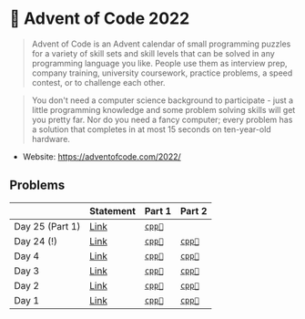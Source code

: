 # 🎃 Advent of Code 2022

> Advent of Code is an Advent calendar of small programming puzzles for a variety of skill sets and skill levels that can be solved in any programming language you like. People use them as interview prep, company training, university coursework, practice problems, a speed contest, or to challenge each other.

> You don't need a computer science background to participate - just a little programming knowledge and some problem solving skills will get you pretty far. Nor do you need a fancy computer; every problem has a solution that completes in at most 15 seconds on ten-year-old hardware.

* Website: https://adventofcode.com/2022/

## Problems

<table>
<thead>
<th></th>
<th>Statement</th>
<th>Part 1</th>
<th>Part 2</th>
</thead>
<tbody>
<tr>
<td>Day 25 (Part 1)</td>
<td><a href="https://adventofcode.com/2022/day/25">Link</a></td>
<td>
<a href="../../problems/aoc2022day25/src/main/solution1.cpp"><code>cpp🐀</code></a>
</td>
<td>
</td>
</tr>
<tr>
<td>Day 24 (!)</td>
<td><a href="https://adventofcode.com/2022/day/24">Link</a></td>
<td>
<a href="../../problems/aoc2022day24/src/main/solution1.cpp"><code>cpp🐀</code></a>
</td>
<td>
<a href="../../problems/aoc2022day24/src/main/solution1.cpp"><code>cpp🐀</code></a>
</td>
</tr>
<tr>
<td>Day 4</td>
<td><a href="https://adventofcode.com/2022/day/4">Link</a></td>
<td>
<a href="../../problems/aoc2022day4/src/main/solution1.cpp"><code>cpp🐀</code></a>
</td>
<td>
<a href="../../problems/aoc2022day4/src/main/solution1.cpp"><code>cpp🐀</code></a>
</td>
</tr>
<tr>
<td>Day 3</td>
<td><a href="https://adventofcode.com/2022/day/3">Link</a></td>
<td>
<a href="../../problems/aoc2022day3/src/main/solution1.cpp"><code>cpp🐀</code></a>
</td>
<td>
<a href="../../problems/aoc2022day3/src/main/solution2.cpp"><code>cpp🐀</code></a>
</td>
</tr>
<tr>
<td>Day 2</td>
<td><a href="https://adventofcode.com/2022/day/2">Link</a></td>
<td>
<a href="../../problems/aoc2022day2/src/main/solution1.cpp"><code>cpp🐀</code></a>
</td>
<td>
<a href="../../problems/aoc2022day2/src/main/solution1.cpp"><code>cpp🐀</code></a>
</td>
</tr>
<tr>
<td>Day 1</td>
<td><a href="https://adventofcode.com/2022/day/1">Link</a></td>
<td>
<a href="../../problems/aoc2022day1/src/main/solution1.cpp"><code>cpp🐀</code></a>
</td>
<td>
<a href="../../problems/aoc2022day1/src/main/solution2.cpp"><code>cpp🐀</code></a>
</td>
</tr>
</tbody>
</table>